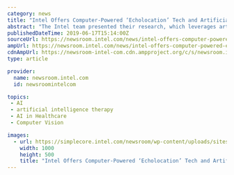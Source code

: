 ```yaml
---
category: news
title: "Intel Offers Computer-Powered ‘Echolocation’ Tech and Artificial Intelligence Research at CVPR 2019"
abstract: "The Intel team presented their research, which leverages artificial intelligence (AI) and ecosystem-sensing ... Delivering Formative Feedback for Autistic Children Behavioral Therapy Title: Interpretable Machine Learning for Generating Semantically ..."
publishedDateTime: 2019-06-17T15:14:00Z
sourceUrl: https://newsroom.intel.com/news/intel-offers-computer-powered-echolocation-tech-artificial-intelligence-research-cvpr-2019/
ampUrl: https://newsroom.intel.com/news/intel-offers-computer-powered-echolocation-tech-artificial-intelligence-research-cvpr-2019/amp/
cdnAmpUrl: https://newsroom-intel-com.cdn.ampproject.org/c/s/newsroom.intel.com/news/intel-offers-computer-powered-echolocation-tech-artificial-intelligence-research-cvpr-2019/amp/
type: article

provider:
  name: newsroom.intel.com
  id: newsroomintelcom

topics:
 - AI
 - artificial intelligence therapy
 - AI in Healthcare
 - Computer Vision

images:
  - url: https://simplecore.intel.com/newsroom/wp-content/uploads/sites/11/2019/06/ces-2-2-2x1.jpg
    width: 1000
    height: 500
    title: "Intel Offers Computer-Powered ‘Echolocation’ Tech and Artificial Intelligence Research at CVPR 2019"
---
```

